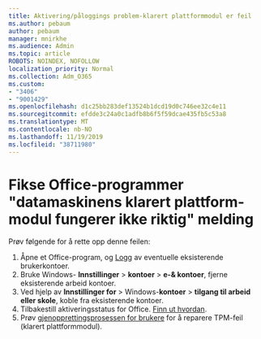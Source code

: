 ```yaml
---
title: Aktivering/påloggings problem-klarert plattformmodul er feil
ms.author: pebaum
author: pebaum
manager: mnirkhe
ms.audience: Admin
ms.topic: article
ROBOTS: NOINDEX, NOFOLLOW
localization_priority: Normal
ms.collection: Adm_O365
ms.custom:
- "3406"
- "9001429"
ms.openlocfilehash: d1c25bb283def13524b1dcd19d0c746ee32c4e11
ms.sourcegitcommit: efdde3c24a0c1adfb8b6f5f59dcae435fb5c53a8
ms.translationtype: MT
ms.contentlocale: nb-NO
ms.lasthandoff: 11/19/2019
ms.locfileid: "38711980"
---
```

# <a name="fixing-the-office-apps-your-computers-trusted-platform-module-is-not-functioning-properly-message"></a>Fikse Office-programmer "datamaskinens klarert plattform-modul fungerer ikke riktig" melding

Prøv følgende for å rette opp denne feilen:

1. Åpne et Office-program, og [Logg](https://support.office.com/article/5a20dc11-47e9-4b6f-945d-478cb6d92071) av eventuelle eksisterende brukerkontoer.   
2. Bruke Windows- **Innstillinger** > **kontoer** > **e-& kontoer**, fjerne eksisterende arbeid kontoer. 
3. Ved hjelp av **Innstillinger for** > Windows-**kontoer** > **tilgang til arbeid eller skole**, koble fra eksisterende kontoer. 
4. Tilbakestill aktiveringsstatus for Office. [Finn ut hvordan](https://docs.microsoft.com/office365/troubleshoot/activation/reset-office-365-proplus-activation-state
).
5. Prøv [gjenopprettingsprosessen for brukere](https://docs.microsoft.com/office365/troubleshoot/administration/connection-issue-when-sign-in-office-2016#symptom-2) for å reparere TPM-feil (klarert plattformmodul).